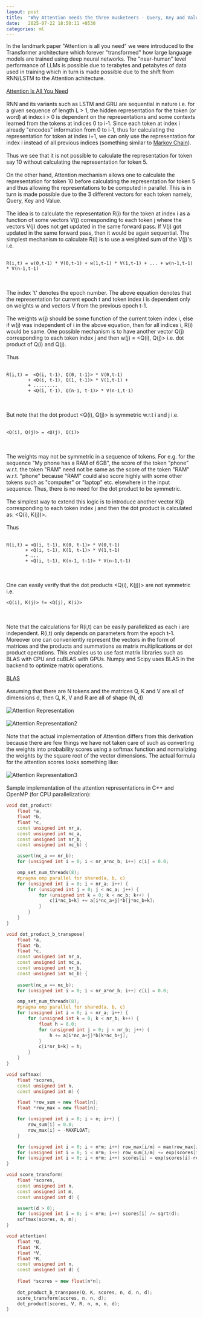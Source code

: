 ```yaml
---
layout: post
title:  "Why Attention needs the three musketeers - Query, Key and Value"
date:   2025-07-22 18:50:11 +0530
categories: ml
---
```

In the landmark paper "Attention is all you need" we were introduced to the Transformer architecture which forever "transformed" how large language models are trained using deep neural networks. The "near-human" level performance of LLMs is possible due to terabytes and petabytes of data used in training which in turn is made possible due to the shift from RNN/LSTM to the Attention achitecture.<br/><br/>
[Attention Is All You Need](https://arxiv.org/abs/1706.03762)<br/><br/>
RNN and its variants such as LSTM and GRU are sequential in nature i.e. for a given sequence of length L > 1, the hidden representation for the token (or word) at index i > 0 is dependent on the representations and some contexts learned from the tokens at indices 0 to i-1. Since each token at index i already "encodes" information from 0 to i-1, thus for calculating the representation for token at index i+1, we can only use the representation for index i instead of all previous indices (something similar to [Markov Chain](https://en.wikipedia.org/wiki/Markov_chain)).<br/><br/> 
Thus we see that it is not possible to calculate the representation for token say 10 without calculating the representation for token 5.<br/><br/>
On the other hand, Attention mechanism allows one to calculate the representation for token 10 before calculating the representation for token 5 and thus allowing the representations to be computed in parallel. This is in turn is made possible due to the 3 different vectors for each token namely, Query, Key and Value.<br/><br/>
The idea is to calculate the representation R(i) for the token at index i as a function of some vectors V(j) corresponding to each token j where the vectors V(j) does not get updated in the same forward pass. If V(j) got updated in the same forward pass, then it would be again sequential. The simplest mechanism to calculate R(i) is to use a weighted sum of the V(j)'s i.e.<br/><br/>
  ```
  R(i,t) = w(0,t-1) * V(0,t-1) + w(1,t-1) * V(1,t-1) + ... + w(n-1,t-1) * V(n-1,t-1)
  ```
  <br/><br/>
The index 't' denotes the epoch number. The above equation denotes that the representation for current epoch t and token index i is dependent only on weights w and vectors V from the previous epoch t-1.<br/><br/>
The weights w(j) should be some function of the current token index i, else if w(j) was independent of i in the above equation, then for all indices i, R(i) would be same. One possible mechanism is to have another vector Q(j) corresponding to each token index j and then w(j) = <Q(i), Q(j)> i.e. dot product of Q(i) and Q(j). <br/><br/>
Thus<br/><br/>
  ```
  R(i,t) =  <Q(i, t-1), Q(0, t-1)> * V(0,t-1)
          + <Q(i, t-1), Q(1, t-1)> * V(1,t-1) +
          + .........
          + <Q(i, t-1), Q(n-1, t-1)> * V(n-1,t-1)
  ```
  <br/><br/>
But note that the dot product <Q(i), Q(j)> is symmetric w.r.t i and j i.e.<br/><br/>
  ```
  <Q(i), Q(j)> = <Q(j), Q(i)>
  ```
  <br/><br/>
The weights may not be symmetric in a sequence of tokens. For e.g. for the sequence "My phone has a RAM of 6GB", the score of the token "phone" w.r.t. the token "RAM" need not be same as the score of the token "RAM" w.r.t. "phone" because "RAM" could also score highly with some other tokens such as "computer" or "laptop" etc. elsewhere in the input sequence. Thus, there is no need for the dot product to be symmetric.<br/><br/>
The simplest way to extend this logic is to introduce another vector K(j) corresponding to each token index j and then the dot product is calculated as: <Q(i), K(j))>. <br/><br/>
Thus<br/><br/>
  ```
  R(i,t) = <Q(i, t-1), K(0, t-1)> * V(0,t-1)
         + <Q(i, t-1), K(1, t-1)> * V(1,t-1)
         + ...
         + <Q(i, t-1), K(n-1, t-1)> * V(n-1,t-1)
  ```
  <br/><br/>
One can easily verify that the dot products <Q(i), K(j))> are not symmetric i.e.
  ```
  <Q(i), K(j)> != <Q(j), K(i)>
  ```
  <br/><br/>
Note that the calculations for R(i,t) can be easily parallelized as each i are independent. R(i,t) only depends on parameters from the epoch t-1. Moreover one can conveniently represent the vectors in the form of matrices and the products and summations as matrix multiplications or dot product operations. This enables us to use fast matrix libraries such as BLAS with CPU and cuBLAS with GPUs. Numpy and Scipy uses BLAS in the backend to optimize matrix operations.<br/><br/>
[BLAS](https://en.wikipedia.org/wiki/Basic_Linear_Algebra_Subprograms)<br/><br/>
Assuming that there are N tokens and the matrices Q, K and V are all of dimensions d, then Q, K, V and R are all of shape (N, d)<br/><br/>
![Attention Representation](/docs/assets/rep.png)<br/><br/>
![Attention Representation2](/docs/assets/attention.png)<br/><br/>
Note that the actual implementation of Attention differs from this derivation because there are few things we have not taken care of such as converting the weights into probability scores using a softmax function and normalizing the weights by the square root of the vector dimensions. The actual formula for the attention scores looks something like:<br/><br/>
![Attention Representation3](/docs/assets/rep2.png)<br/><br/>
Sample implementation of the attention representations in C++ and OpenMP (for CPU parallelization):
  ```cpp
  void dot_product(
      float *a, 
      float *b, 
      float *c, 
      const unsigned int nr_a, 
      const unsigned int nc_a, 
      const unsigned int nr_b, 
      const unsigned int nc_b) {
  
      assert(nc_a == nr_b);
      for (unsigned int i = 0; i < nr_a*nc_b; i++) c[i] = 0.0;
  
      omp_set_num_threads(8);
      #pragma omp parallel for shared(a, b, c)
      for (unsigned int i = 0; i < nr_a; i++) {
          for (unsigned int j = 0; j < nc_a; j++) {
              for (unsigned int k = 0; k < nc_b; k++) {
                  c[i*nc_b+k] += a[i*nc_a+j]*b[j*nc_b+k];
              }
          }
      }
  }
  
  void dot_product_b_transpose(
      float *a, 
      float *b, 
      float *c, 
      const unsigned int nr_a, 
      const unsigned int nc_a, 
      const unsigned int nr_b, 
      const unsigned int nc_b) {
      
      assert(nc_a == nc_b);
      for (unsigned int i = 0; i < nr_a*nr_b; i++) c[i] = 0.0;
  
      omp_set_num_threads(8);
      #pragma omp parallel for shared(a, b, c)
      for (unsigned int i = 0; i < nr_a; i++) {
          for (unsigned int k = 0; k < nr_b; k++) {
              float h = 0.0;
              for (unsigned int j = 0; j < nr_b; j++) {
                  h += a[i*nc_a+j]*b[k*nc_b+j];
              }
              c[i*nr_b+k] = h;
          }
      }
  }
  
  void softmax(
      float *scores, 
      const unsigned int n, 
      const unsigned int m) {
  
      float *row_sum = new float[n];
      float *row_max = new float[n];
  
      for (unsigned int i = 0; i < n; i++) {
          row_sum[i] = 0.0;
          row_max[i] = -MAXFLOAT;
      }
  
      for (unsigned int i = 0; i < n*m; i++) row_max[i/m] = max(row_max[i/m], scores[i]);
      for (unsigned int i = 0; i < n*m; i++) row_sum[i/m] += exp(scores[i]-row_max[i/m]);
      for (unsigned int i = 0; i < n*m; i++) scores[i] = exp(scores[i]-row_max[i/m])/row_sum[i/m];
  }
  
  void score_transform(
      float *scores, 
      const unsigned int n, 
      const unsigned int m, 
      const unsigned int d) {
  
      assert(d > 0);
      for (unsigned int i = 0; i < n*m; i++) scores[i] /= sqrt(d);
      softmax(scores, n, m);
  }
  
  void attention(
      float *Q, 
      float *K, 
      float *V, 
      float *R, 
      const unsigned int n, 
      const unsigned int d) {
          
      float *scores = new float[n*n];
      
      dot_product_b_transpose(Q, K, scores, n, d, n, d);
      score_transform(scores, n, n, d);
      dot_product(scores, V, R, n, n, n, d);
  }
  ```

